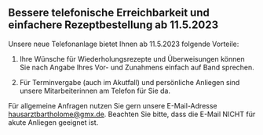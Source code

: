 ## Bessere telefonische Erreichbarkeit und einfachere Rezeptbestellung ab 11.5.2023

Unsere neue Telefonanlage bietet Ihnen ab 11.5.2023 folgende Vorteile:

1. Ihre Wünsche für Wiederholungsrezepte und Überweisungen können Sie nach Angabe Ihres Vor- und Zunahmens einfach auf Band sprechen. 

2. Für Terminvergabe (auch im Akutfall) und persönliche Anliegen sind unsere Mitarbeiterinnen am Telefon für Sie da.

Für allgemeine Anfragen nutzen Sie gern unsere E-Mail-Adresse hausarztbartholome@gmx.de. Beachten Sie bitte, dass die E-Mail NICHT für akute Anliegen geeignet ist.
 

 

 

